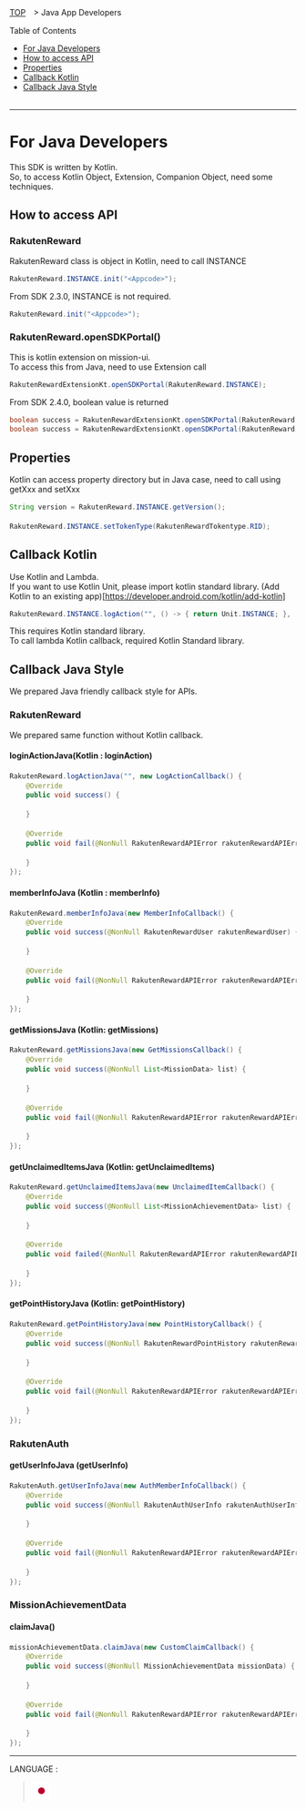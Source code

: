 [TOP](../../README.md#top)　> Java App Developers

Table of Contents
* [For Java Developers](#for-java-developers)<br>
* [How to access API](#how-to-access-api)<br>
* [Properties](#properties)<br/>
* [Callback Kotlin](#callback-kotlin)<br/>
* [Callback Java Style](#callback-java-style)<br><br>

---
# For Java Developers
This SDK is written by Kotlin.<br/>
So, to access Kotlin Object, Extension, Companion Object,
need some techniques.<br/>

## How to access API
### RakutenReward
RakutenReward class is object in Kotlin, need to call INSTANCE
```java
RakutenReward.INSTANCE.init("<Appcode>");
```
From SDK 2.3.0, INSTANCE is not required.
```java
RakutenReward.init("<Appcode>");
```

### RakutenReward.openSDKPortal()
This is kotlin extension on mission-ui.<br/>
To access this from Java, need to use Extension call<br/>

```java
RakutenRewardExtensionKt.openSDKPortal(RakutenReward.INSTANCE);
```
From SDK 2.4.0, boolean value is returned
```java
boolean success = RakutenRewardExtensionKt.openSDKPortal(RakutenReward.INSTANCE);
boolean success = RakutenRewardExtensionKt.openSDKPortal(RakutenReward.INSTANCE, <requestCcode>);
```

## Properties
Kotlin can access property directory but in Java case, need to call
using getXxx and setXxx

```java
String version = RakutenReward.INSTANCE.getVersion();

RakutenReward.INSTANCE.setTokenType(RakutenRewardTokentype.RID);
```

## Callback Kotlin
Use Kotlin and Lambda.</br>
If you want to use Kotlin Unit, please import kotlin standard library. (Add Kotlin to an existing app)[https://developer.android.com/kotlin/add-kotlin]<br/>
```java
RakutenReward.INSTANCE.logAction("", () -> { return Unit.INSTANCE; }, (RakutenRewardAPIError e) -> { return Unit.INSTANCE; });
```
This requires Kotlin standard library.<br/>
To call lambda Kotlin callback, required Kotlin Standard library.<br/>

## Callback Java Style
We prepared Java friendly callback style for APIs.<br/>

### RakutenReward
We prepared same function without Kotlin callback.<br/>
#### loginActionJava(Kotlin : loginAction)
```java
RakutenReward.logActionJava("", new LogActionCallback() {
    @Override
    public void success() {
        
    }

    @Override
    public void fail(@NonNull RakutenRewardAPIError rakutenRewardAPIError) {

    }
});
```

#### memberInfoJava (Kotlin : memberInfo)
```java
RakutenReward.memberInfoJava(new MemberInfoCallback() {
    @Override
    public void success(@NonNull RakutenRewardUser rakutenRewardUser) {
        
    }

    @Override
    public void fail(@NonNull RakutenRewardAPIError rakutenRewardAPIError) {

    }
});
```


#### getMissionsJava (Kotlin: getMissions)
```java
RakutenReward.getMissionsJava(new GetMissionsCallback() {
    @Override
    public void success(@NonNull List<MissionData> list) {
        
    }

    @Override
    public void fail(@NonNull RakutenRewardAPIError rakutenRewardAPIError) {

    }
});
```

#### getUnclaimedItemsJava (Kotlin: getUnclaimedItems)
```java
RakutenReward.getUnclaimedItemsJava(new UnclaimedItemCallback() {
    @Override
    public void success(@NonNull List<MissionAchievementData> list) {
        
    }

    @Override
    public void failed(@NonNull RakutenRewardAPIError rakutenRewardAPIError) {

    }
});
```

#### getPointHistoryJava (Kotlin: getPointHistory)
```java
RakutenReward.getPointHistoryJava(new PointHistoryCallback() {
    @Override
    public void success(@NonNull RakutenRewardPointHistory rakutenRewardPointHistory) {

    }

    @Override
    public void fail(@NonNull RakutenRewardAPIError rakutenRewardAPIError) {

    }
});
```

### RakutenAuth
#### getUserInfoJava (getUserInfo)
```java
RakutenAuth.getUserInfoJava(new AuthMemberInfoCallback() {
    @Override
    public void success(@NonNull RakutenAuthUserInfo rakutenAuthUserInfo) {
                
    }

    @Override
    public void fail(@NonNull RakutenRewardAPIError rakutenRewardAPIError) {

    }
});
```

### MissionAchievementData
#### claimJava()
```java
missionAchievementData.claimJava(new CustomClaimCallback() {
    @Override
    public void success(@NonNull MissionAchievementData missionData) {
        
    }

    @Override
    public void fail(@NonNull RakutenRewardAPIError rakutenRewardAPIError) {

    }    
});
```

---
LANGUAGE :
> [![ja](../lang/ja.png)](../ja/java/README.md)
